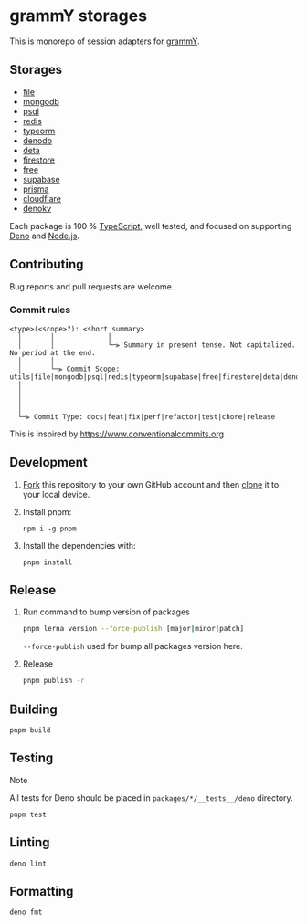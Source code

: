 # grammY storages

This is monorepo of session adapters for [grammY](https://grammy.dev).

## Storages

- [file](https://github.com/grammyjs/storages/tree/main/packages/file)
- [mongodb](https://github.com/grammyjs/storages/tree/main/packages/mongodb)
- [psql](https://github.com/grammyjs/storages/tree/main/packages/psql)
- [redis](https://github.com/grammyjs/storages/tree/main/packages/redis)
- [typeorm](https://github.com/grammyjs/storages/tree/main/packages/typeorm)
- [denodb](https://github.com/grammyjs/storages/tree/main/packages/denodb)
- [deta](https://github.com/grammyjs/storages/tree/main/packages/deta)
- [firestore](https://github.com/grammyjs/storages/tree/main/packages/firestore)
- [free](https://github.com/grammyjs/storages/tree/main/packages/free)
- [supabase](https://github.com/grammyjs/storages/tree/main/packages/supabase)
- [prisma](https://github.com/grammyjs/storages/tree/main/packages/prisma)
- [cloudflare](https://github.com/grammyjs/storages/tree/main/packages/cloudflare)
- [denokv](https://github.com/grammyjs/storages/tree/main/packages/denokv)

Each package is 100 % [TypeScript](https://www.typescriptlang.org/), well tested, and focused on supporting [Deno](https://deno.land) and [Node.js](https://nodejs.org).


## Contributing

Bug reports and pull requests are welcome.

### Commit rules
```
<type>(<scope>?): <short summary>
  │       │             │
  │       │             └─⫸ Summary in present tense. Not capitalized. No period at the end.
  │       │
  │       └─⫸ Commit Scope: utils|file|mongodb|psql|redis|typeorm|supabase|free|firestore|deta|denodb|denokv|cloudflare
  │                          
  │                          
  │                          
  │
  └─⫸ Commit Type: docs|feat|fix|perf|refactor|test|chore|release
```

This is inspired by https://www.conventionalcommits.org

## Development

1. [Fork](https://help.github.com/articles/fork-a-repo/) this repository to your own GitHub account and then [clone](https://help.github.com/articles/cloning-a-repository/) it to your local device.

2. Install pnpm:
    ```
    npm i -g pnpm
    ```

3. Install the dependencies with:
    ```
    pnpm install
    ```

## Release

1. Run command to bump version of packages
   ```bash
   pnpm lerna version --force-publish [major|minor|patch]
   ```
   
   `--force-publish` used for bump all packages version here.

2. Release
   ```bash
   pnpm publish -r
   ```

## Building

```
pnpm build
```

## Testing

> [!NOTE]
> All tests for Deno should be placed in `packages/*/__tests__/deno` directory.

```
pnpm test
```


## Linting

```
deno lint
```

## Formatting

```
deno fmt
```


